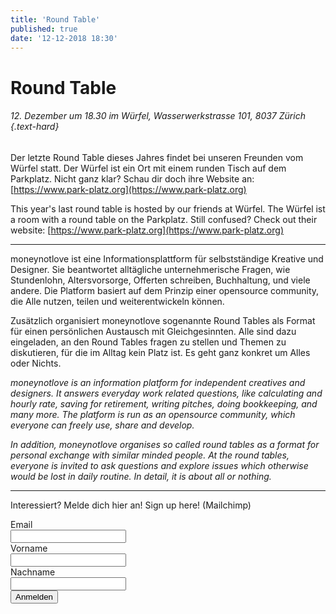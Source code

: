 ```yaml
---
title: 'Round Table'
published: true
date: '12-12-2018 18:30'
---
```


# Round Table

###### 12. Dezember um 18.30 im Würfel, Wasserwerkstrasse 101, 8037 Zürich {.text-hard}

Der letzte Round Table dieses Jahres findet bei unseren Freunden vom Würfel statt. Der Würfel ist ein Ort mit einem runden Tisch auf dem Parkplatz. Nicht ganz klar? Schau dir doch ihre Website an: [https://www.park-platz.org](https://www.park-platz.org)

This year's last round table is hosted by our friends at Würfel. The Würfel ist a room with a round table on the Parkplatz. Still confused? Check out their website: [https://www.park-platz.org](https://www.park-platz.org)

---

moneynotlove ist eine Informationsplattform für selbstständige Kreative und Designer. Sie beantwortet alltägliche unternehmerische Fragen, wie Stundenlohn, Altersvorsorge, Offerten schreiben, Buchhaltung, und viele andere. Die Platform basiert auf dem Prinzip einer opensource community, die Alle nutzen, teilen und weiterentwickeln können. 

Zusätzlich organisiert moneynotlove sogenannte Round Tables als Format für einen persönlichen Austausch mit Gleichgesinnten. Alle sind dazu eingeladen, an den Round Tables fragen zu stellen und Themen zu diskutieren, für die im Alltag kein Platz ist. Es geht ganz konkret um Alles oder Nichts.

_moneynotlove is an information platform for independent creatives and designers. It answers everyday work related questions, like calculating and hourly rate, saving for retirement, writing pitches, doing bookkeeping, and many more. The platform is run as an opensource community, which everyone can freely use, share and develop._

_In addition, moneynotlove organises so called round tables as a format for personal exchange with similar minded people. At the round tables, everyone is invited to ask questions and explore issues which otherwise would be lost in daily routine. In detail, it is about all or nothing._

---

Interessiert? Melde dich hier an! Sign up here! (Mailchimp)

<!-- Begin MailChimp Signup Form -->
<div id="mc_embed_signup">
<form action="https://google.us14.list-manage.com/subscribe/post?u=80723f51c9a7a04e85a51bd95&amp;id=e6c332fe58" method="post" id="mc-embedded-subscribe-form" name="mc-embedded-subscribe-form" class="validate" target="_blank" novalidate>
  <div id="mc_embed_signup_scroll">
    <div class="form-field form-input-wrapper mc-field-group">
    	<div class="form-label"><label for="mce-EMAIL">Email</label></div>
    	<input type="email" value="" name="EMAIL" class="required email" id="mce-EMAIL">
    </div>
    <div class="form-field form-input-wrapper mc-field-group">
    	<div class="form-label"><label for="mce-FNAME">Vorname</label></div>
    	<input type="text" value="" name="FNAME" class="required" id="mce-FNAME">
    </div>
    <div class="form-field form-input-wrapper mc-field-group">
    	<div class="form-label"><label for="mce-LNAME">Nachname</label></div>
    	<input type="text" value="" name="LNAME" class="required" id="mce-LNAME">
    </div>
  	<div id="mce-responses" class="clear">
  		<div class="response" id="mce-error-response" style="display:none"></div>
  		<div class="response" id="mce-success-response" style="display:none"></div>
  	</div>    <!-- real people should not fill this in and expect good things - do not remove this or risk form bot signups-->
    <div style="position: absolute; left: -5000px;" aria-hidden="true"><input type="text" name="b_80723f51c9a7a04e85a51bd95_e6c332fe58" tabindex="-1" value=""></div>
    <div class="clear form-field"><input type="submit" value="Anmelden" name="subscribe" id="mc-embedded-subscribe" class="button block--color-hard"></div>
  </div>
</form>
</div>

<!--End mc_embed_signup-->
